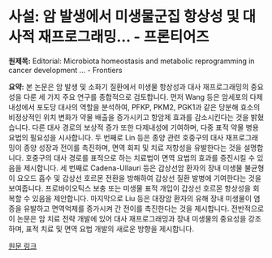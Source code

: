 # 사설: 암 발생에서 미생물군집 항상성 및 대사적 재프로그래밍… - 프론티어즈

**원제목:** Editorial: Microbiota homeostasis and metabolic reprogramming in cancer development ... - Frontiers

**요약:** 본 논문은 암 발생 및 소화기 질환에서 미생물 항상성과 대사 재프로그래밍의 중요성을 다룬 세 가지 주요 연구를 종합적으로 검토합니다.  먼저 Wang 등은 암세포의 다제내성에서 포도당 대사의 역할을 분석하여, PFKP, PKM2, PGK1과 같은 당분해 효소의 비정상적인 위치 변화가 약물 배출을 증가시키고 항암제 효과를 감소시킨다는 것을 밝혔습니다.  다른 대사 경로의 보상적 증가 또한 다제내성에 기여하며, 다중 표적 약물 병용 요법의 필요성을 시사합니다.  두 번째로 Lin 등은 종양 관련 호중구의 대사 재프로그래밍이 종양 성장과 전이를 촉진하며, 면역 회피 및 치료 저항성을 유발한다는 것을 설명합니다.  호중구의 대사 경로를 표적으로 하는 치료법이 면역 요법의 효과를 증진시킬 수 있음을 제시합니다.  세 번째로 Cadena-Ullauri 등은 갑상선암 환자의 장내 미생물 불균형이 요오드 흡수 및 갑상선 호르몬 전환을 방해하여 갑상선 질환 발병에 기여한다는 것을 보여줍니다.  프로바이오틱스 보충 또는 미생물 표적 개입이 갑상선 호르몬 항상성을 회복할 수 있음을 제안합니다.  마지막으로 Liu 등은 대장암 환자의 유해 장내 미생물이 염증을 유발하고 면역억제를 증가시켜 간 전이를 촉진한다는 것을 제시합니다.  전반적으로 이 논문은 암 치료 전략 개발에 있어 대사 재프로그래밍과 장내 미생물의 중요성을 강조하며, 표적 치료 및 면역 요법 개발의 새로운 방향을 제시합니다.

[원문 링크](https://www.frontiersin.org/journals/cell-and-developmental-biology/articles/10.3389/fcell.2025.1653798/full)
